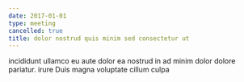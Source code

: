 ```yaml
---
date: 2017-01-01
type: meeting
cancelled: true
title: dolor nostrud quis minim sed consectetur ut
---
```

incididunt ullamco eu aute dolor ea nostrud in ad minim dolor dolore pariatur. irure Duis magna voluptate cillum culpa